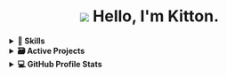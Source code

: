
<h1 align="center"><img src = "https://raw.githubusercontent.com/MartinHeinz/MartinHeinz/master/wave.gif" width = 30px> Hello, I'm Kitton.  </h1>

<details>
<summary><b>📒 Skills</b></summary>
<div align="center"> 
<table>
<tr>
	<td><img align="center" alt="C" height="30" width="40" src="https://cdn.jsdelivr.net/gh/devicons/devicon/icons/c/c-original.svg" /></td>
	<td><img  align="center" alt="C++" height="30" width="40" src="https://cdn.jsdelivr.net/gh/devicons/devicon/icons/cplusplus/cplusplus-original.svg" /></td>
	<td><img align="center" alt="Python" height="30" width="40" src="https://raw.githubusercontent.com/devicons/devicon/master/icons/python/python-original.svg"></td>
	<td><img align="center" alt="HTML" height="30" width="40" src="https://raw.githubusercontent.com/devicons/devicon/master/icons/html5/html5-original.svg"></td>
	<td><img align="center" alt="CSS" height="30" width="40" src="https://raw.githubusercontent.com/devicons/devicon/master/icons/css3/css3-original.svg"></td>
	
		
</tr>
<tr>
	<td><img align="center" alt="Js" height="30" width="40" src="https://raw.githubusercontent.com/devicons/devicon/master/icons/javascript/javascript-plain.svg"></td>
	<td><img align="center"  alt="Ts" height="30" width="40" src="https://raw.githubusercontent.com/devicons/devicon/master/icons/typescript/typescript-plain.svg"></td>
	<td><img align="center" alt="React" height="30" width="40" src="https://raw.githubusercontent.com/devicons/devicon/master/icons/react/react-original.svg"></td>
	<td><img align="center" alt="Redux" height="30" width="40" src="https://cdn.jsdelivr.net/gh/devicons/devicon/icons/redux/redux-original.svg"></td>
	<td><img align="center" alt="Tailwind" height="30" width="40" src="https://cdn.jsdelivr.net/gh/devicons/devicon/icons/tailwindcss/tailwindcss-plain.svg" /></td>
	
</tr>
<tr>
	<td><img align="center" alt="Node" height="30" width="40" src="https://cdn.jsdelivr.net/gh/devicons/devicon/icons/nodejs/nodejs-original.svg" /></td>
	<td><img align="center" alt="Express" height="30" width="40" src="https://cdn.jsdelivr.net/gh/devicons/devicon/icons/express/express-original.svg" /></td>
	<td><img align="center"  alt="Svelte" height="30" width="40"  src="https://cdn.jsdelivr.net/gh/devicons/devicon/icons/svelte/svelte-original.svg"></td>
	<td><img align="center" alt="Numpy" height="30" width="40" src="https://cdn.jsdelivr.net/gh/devicons/devicon/icons/numpy/numpy-original.svg"></td>
	<td><img align="center" alt="Pandas" height="30" width="40" src="https://cdn.jsdelivr.net/gh/devicons/devicon/icons/pandas/pandas-original.svg"></td>
	</td>
</tr>			
</table>
         
	
</div>
</details> 

<details>
<summary><b>🗃️ Active Projects</b></summary>
<table align="center">
	<tr>
		<th><b>Name</b></th>
		<th>Description</th>
	</tr>
	<tr>
		<td><a href="https://github.com/Kittonn/Covid-Tracker"><b>Covid-Tracker</b></a></td>
		<td>Reports Covid-19 and Vaccination in Thailand.</td>
	</tr>
	<tr>
		<td><a href="https://github.com/Kittonn/GameMongGamer"><b>GameMongGamer</b></a></td>
		<td>Change characters from Thai to English.</td>	
	</tr>	
	<tr>
		<td><a href="https://github.com/Kittonn/Countdown-Website"><b>Countdown-Website</b></a></td>
		<td>Countdown for firstday in KMITL.</td>	
	</tr>	
	<tr>
		<td><a href="https://github.com/Kittonn/JeepDtonNeeMaitan"><b>JeepDtonNeeMaitan</b></a></td>
		<td>จีบตอนนี้ไม่ทัน... แต่ทัน...</td>
		
	</tr>	
</table>
</details> 
<details>
	
<summary><b>💻 GitHub Profile Stats</b></summary>

  <p align="center">
	  <img src="https://github-readme-stats.vercel.app/api/top-langs?username=Kittonn&show_icons=true&locale=en&layout=compact&theme=dark" alt="Kittonn" height="190px"/>
	  <br>
	  <a href="https://github.com/Kittonn"><img alt="Kittonn's Activity Graph" src="https://activity-graph.herokuapp.com/graph?username=Kittonn&custom_title=Kittonn's%20Contribution%20Graph&theme=react-dark" height="190px" />
  </p>
</details>




